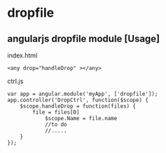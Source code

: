 dropfile
========
angularjs dropfile module
[Usage]
--------
index.html

    <any drop="handleDrop" ></any>

ctrl.js

    var app = angular.module('myApp', ['dropfile']);
    app.controller('DropCtrl', function($scope) {
        $scope.handleDrop = function(files) {
            file = files[0]
		        $scope.Name = file.name
		        //to do
		        //.....
        }
    });
